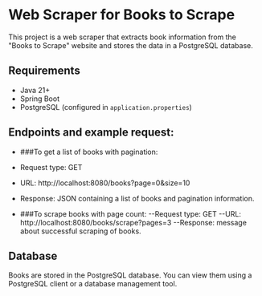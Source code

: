 # Web Scraper for Books to Scrape

This project is a web scraper that extracts book information from the "Books to Scrape" website and stores the data in a PostgreSQL database.

## Requirements

- Java 21+
- Spring Boot
- PostgreSQL (configured in `application.properties`)

## Endpoints and example request:

- ###To get a list of books with pagination:
- Request type: GET
- URL: http://localhost:8080/books?page=0&size=10
- Response: JSON containing a list of books and pagination information.

- ###To scrape books with page count:
--Request type: GET
--URL: http://localhost:8080/books/scrape?pages=3
--Response: message about successful scraping of books.

## Database
Books are stored in the PostgreSQL database. You can view them using a PostgreSQL client or a database management tool.
